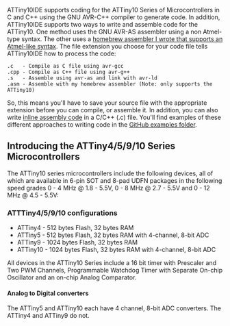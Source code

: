 ATTiny10IDE supports coding for the ATTiny10 Series of Microcontrollers in C and C++ using the GNU AVR-C++ compiler to generate code.  In addition, ATTiny10IDE supports two ways to write and assemble code for the ATTiny10.  One method uses the GNU AVR-AS assembler using a non Atmel-type syntax.  The other uses a [homebrew assembler I wrote that supports an Atmel-like syntax](https://sites.google.com/site/wayneholder/attiny-4-5-9-10-assembly-ide-and-programmer).  The file extension you choose for your code file tells ATTiny10IDE how to process the code:

    .c   - Compile as C file using avr-gcc
    .cpp - Compile as C++ file using avr-g++
    .s   - Assemble using avr-as and link with avr-ld
    .asm - Assemble with my homebrew assembler (Note: only supports the ATTiny10)
    
So, this means you'll have to save your source file with the appropriate extension before you can compile, or assemble it.  In addition, you can also write [inline assembly code](https://web.stanford.edu/class/ee281/projects/aut2002/yingzong-mouse/media/GCCAVRInlAsmCB.pdf) in a C/C++ (.c) file.  You'll find examples of these different approaches to writing code in the [GitHub examples folder](https://github.com/wholder/ATTiny10IDE/tree/master/examples).

## Introducing the ATTiny4/5/9/10 Series Microcontrollers

The ATTiny10 series microcontrollers include the following devices, all of which are available in 6-pin SOT and 8-pad UDFN packages in the following speed grades 0 - 4 MHz @ 1.8 - 5.5V, 0 - 8 MHz @ 2.7 - 5.5V and 0 - 12 MHz @ 4.5 - 5.5V:

### ATTTiny4/5/9/10 configurations

+ ATTiny4 - 512 bytes Flash, 32 bytes RAM
+ ATTiny5 - 512 bytes Flash, 32 bytes RAM with 4-channel, 8-bit ADC
+ ATTiny9 - 1024 bytes Flash, 32 bytes RAM
+ ATTiny10 - 1024 bytes Flash, 32 bytes RAM with 4-channel, 8-bit ADC

All devices in the ATTiny10 Series include a 16 bit timer with Prescaler and Two PWM Channels, Programmable Watchdog Timer with Separate On-chip Oscillator and an on-chip Analog Comparator.

#### Analog to Digital converters
The ATTiny5 and ATTiny10 each have 4 channel, 8-bit ADC converters. The ATTiny4 and ATTiny9 do not.
